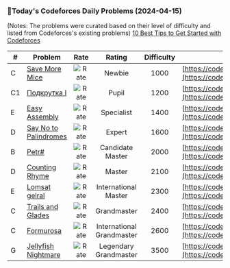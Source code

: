 ### 🌟Today's Codeforces Daily Problems (2024-04-15)
(Notes: The problems were curated based on their level of difficulty and listed from Codeforces's existing problems)
[10 Best Tips to Get Started with Codeforces](https://github.com/ika9810/Codeforces-Daily-Problems/blob/main/10%20Best%20Tips%20to%20Get%20Started%20with%20Codeforces.md)

| # | Problem | Rate| Rating | Difficulty | Contest |
|---| ----- | :--------: | :----------: | :----------: | ---------- |
|C|[Save More Mice](https://codeforces.com/contest/1593/problem/C)|![Rate](https://img.shields.io/badge/Newbie-1000-lightgrey)|Newbie|1000|[https://codeforces.com/contest/1593](https://codeforces.com/contest/1593)|
|C1|[Подкрутка I](https://codeforces.com/contest/1769/problem/C1)|![Rate](https://img.shields.io/badge/Pupil-1200-brightgreen)|Pupil|1200|[https://codeforces.com/contest/1769](https://codeforces.com/contest/1769)|
|E|[Easy Assembly](https://codeforces.com/contest/1773/problem/E)|![Rate](https://img.shields.io/badge/Specialist-1400-9cf)|Specialist|1400|[https://codeforces.com/contest/1773](https://codeforces.com/contest/1773)|
|D|[Say No to Palindromes](https://codeforces.com/contest/1555/problem/D)|![Rate](https://img.shields.io/badge/Expert-1600-blue)|Expert|1600|[https://codeforces.com/contest/1555](https://codeforces.com/contest/1555)|
|B|[Petr#](https://codeforces.com/contest/113/problem/B)|![Rate](https://img.shields.io/badge/Candidate%20Master-2000-blueviolet)|Candidate Master|2000|[https://codeforces.com/contest/113](https://codeforces.com/contest/113)|
|D|[Counting Rhyme](https://codeforces.com/contest/1884/problem/D)|![Rate](https://img.shields.io/badge/Master-2100-orange)|Master|2100|[https://codeforces.com/contest/1884](https://codeforces.com/contest/1884)|
|E|[Lomsat gelral](https://codeforces.com/contest/600/problem/E)|![Rate](https://img.shields.io/badge/International%20Master-2300-orange)|International Master|2300|[https://codeforces.com/contest/600](https://codeforces.com/contest/600)|
|C|[Trails and Glades](https://codeforces.com/contest/209/problem/C)|![Rate](https://img.shields.io/badge/Grandmaster-2400-red)|Grandmaster|2400|[https://codeforces.com/contest/209](https://codeforces.com/contest/209)|
|C|[Formurosa](https://codeforces.com/contest/217/problem/C)|![Rate](https://img.shields.io/badge/International%20Grandmaster-2600-red)|International Grandmaster|2600|[https://codeforces.com/contest/217](https://codeforces.com/contest/217)|
|G|[Jellyfish Nightmare](https://codeforces.com/contest/1055/problem/G)|![Rate](https://img.shields.io/badge/Legendary%20Grandmaster-3500-red)|Legendary Grandmaster|3500|[https://codeforces.com/contest/1055](https://codeforces.com/contest/1055)|
